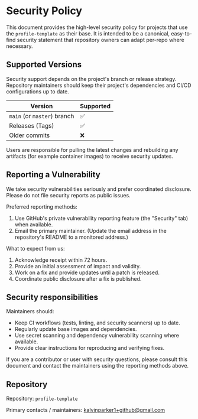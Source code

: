 # Security Policy

This document provides the high-level security policy for projects that use the `profile-template` as their base. It is intended to be a canonical, easy-to-find security statement that repository owners can adapt per-repo where necessary.

## Supported Versions

Security support depends on the project's branch or release strategy. Repository maintainers should keep their project's dependencies and CI/CD configurations up to date.

| Version | Supported |
| ------- | --------- |
| `main` (or `master`) branch | :white_check_mark: |
| Releases (Tags) | :white_check_mark: |
| Older commits | :x: |

Users are responsible for pulling the latest changes and rebuilding any artifacts (for example container images) to receive security updates.

## Reporting a Vulnerability

We take security vulnerabilities seriously and prefer coordinated disclosure. Please do not file security reports as public issues.

Preferred reporting methods:

1. Use GitHub's private vulnerability reporting feature (the "Security" tab) when available.
2. Email the primary maintainer. (Update the email address in the repository's README to a monitored address.)

What to expect from us:

1. Acknowledge receipt within 72 hours.
2. Provide an initial assessment of impact and validity.
3. Work on a fix and provide updates until a patch is released.
4. Coordinate public disclosure after a fix is published.

## Security responsibilities

Maintainers should:

- Keep CI workflows (tests, linting, and security scanners) up to date.
- Regularly update base images and dependencies.
- Use secret scanning and dependency vulnerability scanning where available.
- Provide clear instructions for reproducing and verifying fixes.

If you are a contributor or user with security questions, please consult this document and contact the maintainers using the reporting methods above.

## Repository

Repository: `profile-template`

Primary contacts / maintainers: kalvinparker1+github@gmail.com
